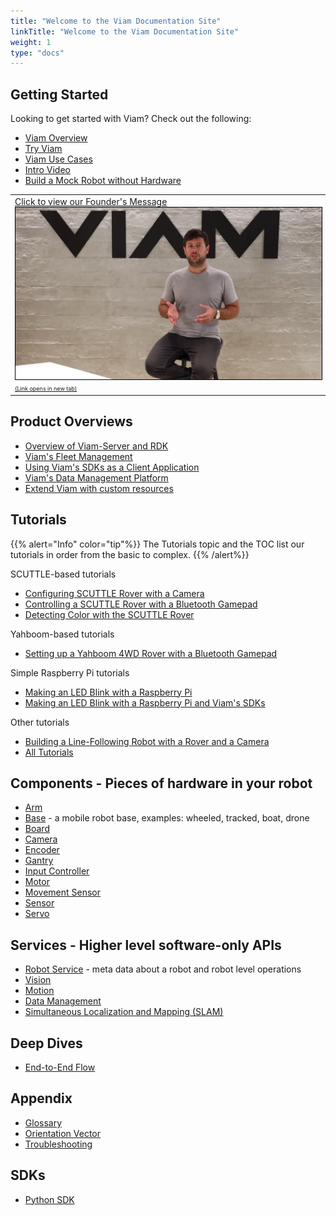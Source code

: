```yaml
---
title: "Welcome to the Viam Documentation Site"
linkTitle: "Welcome to the Viam Documentation Site"
weight: 1
type: "docs"
---
```


<div class="mra-row">
    <div class="mra-column">
        <h2>
            Getting Started
        </h2>
        <p>
            Looking to get started with Viam? Check out the following:
        </p>
        <ul>
            <li>
                <a href="/getting-started/high-level-overview">
                    Viam Overview
                </a>
            </li>
            <li>
                <a href="/getting-started/try-viam">
                    Try Viam
                </a>
            </li>
            <li>
                <a href="http://www.viam.com/use-cases">
                    Viam Use Cases
                </a>
            </li>
            <li>
                <a href="https://www.youtube.com/watch?v=TjmvnEdNVKs&ab_channel=EliotHorowitz">
                    Intro Video
                </a>
            </li>
            <li>
                <a href="/tutorials/build-a-mock-robot/">
                    Build a Mock Robot without Hardware
                </a>
            </li>
        </ul>
    </div>
    <div class="mra-column">
        <table>
            <tr>
                <td>
                    <a href="https://www.youtube.com/watch?v=TjmvnEdNVKs" target="_blank">
                        Click to view our Founder's Message
                        <img src="img/eliot-vid-thumb.png" alt="Eliot Horowitz" style="border: 1px solid black">
                        <span style="font-size:xx-small" </span>
                            (Link opens in new tab)
                    </a>
                </td>
            </tr>
        </table>
    </div>
</div>

## Product Overviews

- [Overview of Viam-Server and RDK](./product-overviews/rdk/)
- [Viam's Fleet Management](./product-overviews/fleet-management/)
- [Using Viam's SDKs as a Client Application](./product-overviews/sdk-as-client/)
- [Viam's Data Management Platform](./product-overviews/data-management/)
- [Extend Viam with custom resources](./product-overviews/extending-viam)

## Tutorials

{{% alert="Info" color="tip"%}}
The Tutorials topic and the TOC list our tutorials in order from the  basic to complex.
{{% /alert%}}

SCUTTLE-based tutorials

- [Configuring SCUTTLE Rover with a Camera](./tutorials/scuttlebot/)
- [Controlling a SCUTTLE Rover with a Bluetooth Gamepad](./tutorials/scuttle-gamepad/)
- [Detecting Color with the SCUTTLE Rover](./tutorials/color-detection-scuttle/)

Yahboom-based tutorials

- [Setting up a Yahboom 4WD Rover with a Bluetooth Gamepad](./tutorials/yahboom-rover/)

Simple Raspberry Pi tutorials

- [Making an LED Blink with a Raspberry Pi](./tutorials/make-an-led-blink-with-the-viam-app/)
- [Making an LED Blink with a Raspberry Pi and Viam's SDKs](./tutorials/make-an-led-blink-with-a-raspberry-pi-and-sdk/)

Other tutorials

- [Building a Line-Following Robot with a Rover and a Camera](./tutorials/webcam-line-follower-robot/)
- [All Tutorials](./tutorials/)

## Components - Pieces of hardware in your robot

- [Arm](./components/arm/)
- [Base](./components/base/) - a mobile robot base, examples: wheeled, tracked, boat, drone
- [Board](./components/board/)
- [Camera](./components/camera/)
- [Encoder](./components/encoder/)
- [Gantry](./components/gantry/)
- [Input Controller](./components/input-controller/)
- [Motor](./components/motor/)
- [Movement Sensor](./components/movement-sensor/)
- [Sensor](./components/sensor/)
- [Servo](./components/servo/)

## Services - Higher level software-only APIs

- [Robot Service](./services/robot-service/) - meta data about a robot and robot level operations
- [Vision](./services/vision/)
- [Motion](./services/motion/)
- [Data Management](./services/data-management/)
- [Simultaneous Localization and Mapping (SLAM)](./services/slam/)

## Deep Dives

- [End-to-End Flow](./deeper-dive/robot-to-robot-comms/)

## Appendix

- [Glossary](./appendix/glossary/)
- [Orientation Vector](./appendix/orientation-vector/)
- [Troubleshooting](./appendix/troubleshooting/)

## SDKs

- [Python SDK](https://python.viam.dev/)
